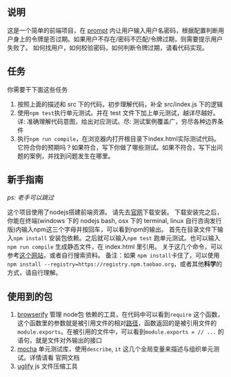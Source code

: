 说明
-----------

这是一个简单的前端项目，在 [prompt](http://www.w3school.com.cn/jsref/met_win_prompt.asp) 内让用户输入用户名密码，根据配置判断用户身上的令牌是否过期。如果用户不存在/密码不匹配/令牌过期，则需要提示用户失败了。 如何找用户，如何校验密码，如何判断令牌过期，请看代码实现。

任务
-------
 你需要干下面这些任务

 1. 按照上面的描述和 src 下的代码，初步理解代码，补全 src/index.js 下的逻辑
 2. 使用`npm test`执行单元测试。并在 test 文件下加上单元测试，越详尽越好。详:  准确理解代码意图，给出对应测试。尽: 测试案例覆盖广，穷尽各种边界条件
 3. 执行`npm run compile`，在浏览器内打开根目录下index.html实际测试代码。 它符合你的预期吗？如果符合，写下你做了哪些测试。如果不符合，写下出问题的案例，并找到问题发生在哪里。

新手指南
--------
*ps: 老手可以跳过*

这个项目使用了nodejs搭建前端资源。 请先去[官网](https://nodejs.org/en/)下载安装。
下载安装完之后，你能在终端(windows 下的 nodejs bash, osx 下的 terminal, linux 自行咨询发行版)内输入npm这三个字母并按回车，可以看到npm的输出。
首先在目录文件下输入`npm install` 安装包依赖。之后就可以输入`npm test` 跑单元测试。也可以输入`npm run compile` 生成静态文件，在 index.html 里引用。
关于这几个命令，可以参考[这个网站](http://www.runoob.com/nodejs/nodejs-npm.html)，或者自行搜索资料。
备注：如果 `npm install`卡住了，可以使用 `npm install --registry=https://registry.npm.taobao.org`，或者其他**科学**的方式，请自行理解。

使用到的包
----

1. [browserify](http://browserify.org/) 管理 node包 依赖的工具，在代码中可以看到`require` 这个函数，这个函数里的参数就是被引用文件的相对[路径](https://en.wikipedia.org/wiki/Path_(computing)#Absolute_and_relative_paths)，函数返回的是被引用文件的`module.exports`。在被引用的文件中，可以看到`module.exports = // ...` 的语句，就是文件对外输出的接口
2. [mocha](https://mochajs.org/) 单元测试库，使用`describe`, `it` 这几个全局变量来描述与组织单元测试。详情请看 官网文档
3. [uglify](http://lisperator.net/uglifyjs/) js 文件压缩工具
